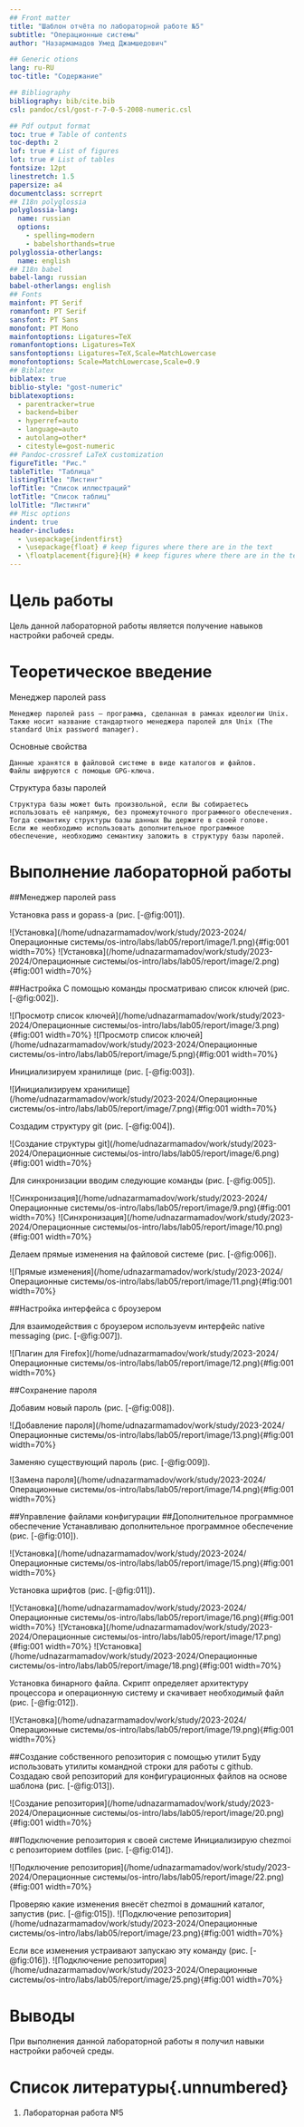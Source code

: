 ```yaml
---
## Front matter
title: "Шаблон отчёта по лабораторной работе №5"
subtitle: "Операционные системы"
author: "Назармамадов Умед Джамшедович"

## Generic otions
lang: ru-RU
toc-title: "Содержание"

## Bibliography
bibliography: bib/cite.bib
csl: pandoc/csl/gost-r-7-0-5-2008-numeric.csl

## Pdf output format
toc: true # Table of contents
toc-depth: 2
lof: true # List of figures
lot: true # List of tables
fontsize: 12pt
linestretch: 1.5
papersize: a4
documentclass: scrreprt
## I18n polyglossia
polyglossia-lang:
  name: russian
  options:
	- spelling=modern
	- babelshorthands=true
polyglossia-otherlangs:
  name: english
## I18n babel
babel-lang: russian
babel-otherlangs: english
## Fonts
mainfont: PT Serif
romanfont: PT Serif
sansfont: PT Sans
monofont: PT Mono
mainfontoptions: Ligatures=TeX
romanfontoptions: Ligatures=TeX
sansfontoptions: Ligatures=TeX,Scale=MatchLowercase
monofontoptions: Scale=MatchLowercase,Scale=0.9
## Biblatex
biblatex: true
biblio-style: "gost-numeric"
biblatexoptions:
  - parentracker=true
  - backend=biber
  - hyperref=auto
  - language=auto
  - autolang=other*
  - citestyle=gost-numeric
## Pandoc-crossref LaTeX customization
figureTitle: "Рис."
tableTitle: "Таблица"
listingTitle: "Листинг"
lofTitle: "Список иллюстраций"
lotTitle: "Список таблиц"
lolTitle: "Листинги"
## Misc options
indent: true
header-includes:
  - \usepackage{indentfirst}
  - \usepackage{float} # keep figures where there are in the text
  - \floatplacement{figure}{H} # keep figures where there are in the text
---
```


# Цель работы

Цель данной лабораторной работы является получение навыков настройки рабочей среды.

# Теоретическое введение

Менеджер паролей pass

    Менеджер паролей pass — программа, сделанная в рамках идеологии Unix.
    Также носит название стандартного менеджера паролей для Unix (The standard Unix password manager).

Основные свойства

    Данные хранятся в файловой системе в виде каталогов и файлов.
    Файлы шифруются с помощью GPG-ключа.

Структура базы паролей

    Структура базы может быть произвольной, если Вы собираетесь использовать её напрямую, без промежуточного программного обеспечения. Тогда семантику структуры базы данных Вы держите в своей голове.
    Если же необходимо использовать дополнительное программное обеспечение, необходимо семантику заложить в структуру базы паролей.


# Выполнение лабораторной работы
##Менеджер паролей pass

Установка pass и gopass-а (рис. [-@fig:001]).

![Установка](/home/udnazarmamadov/work/study/2023-2024/Операционные системы/os-intro/labs/lab05/report/image/1.png){#fig:001 width=70%}
![Установка](/home/udnazarmamadov/work/study/2023-2024/Операционные системы/os-intro/labs/lab05/report/image/2.png){#fig:001 width=70%}

##Настройка
С помощью команды просматриваю список ключей (рис. [-@fig:002]).

![Просмотр список ключей](/home/udnazarmamadov/work/study/2023-2024/Операционные системы/os-intro/labs/lab05/report/image/3.png){#fig:001 width=70%}
![Просмотр список ключей](/home/udnazarmamadov/work/study/2023-2024/Операционные системы/os-intro/labs/lab05/report/image/5.png){#fig:001 width=70%}

Инициализируем хранилище (рис. [-@fig:003]).

![Инициализируем хранилище](/home/udnazarmamadov/work/study/2023-2024/Операционные системы/os-intro/labs/lab05/report/image/7.png){#fig:001 width=70%}

Создадим структуру git (рис. [-@fig:004]).

![Создание структуры git](/home/udnazarmamadov/work/study/2023-2024/Операционные системы/os-intro/labs/lab05/report/image/6.png){#fig:001 width=70%}

Для синхронизации вводим следующие команды (рис. [-@fig:005]).

![Синхронизация](/home/udnazarmamadov/work/study/2023-2024/Операционные системы/os-intro/labs/lab05/report/image/9.png){#fig:001 width=70%}
![Синхронизация](/home/udnazarmamadov/work/study/2023-2024/Операционные системы/os-intro/labs/lab05/report/image/10.png){#fig:001 width=70%}

Делаем прямые изменения на файловой системе (рис. [-@fig:006]).

![Прямые изменения](/home/udnazarmamadov/work/study/2023-2024/Операционные системы/os-intro/labs/lab05/report/image/11.png){#fig:001 width=70%}

##Настройка интерфейса с броузером

Для взаимодействия с броузером используеvм интерфейс native messaging (рис. [-@fig:007]).

![Плагин для Firefox](/home/udnazarmamadov/work/study/2023-2024/Операционные системы/os-intro/labs/lab05/report/image/12.png){#fig:001 width=70%}

##Сохранение пароля

Добавим новый пароль (рис. [-@fig:008]).

![Добавление пароля](/home/udnazarmamadov/work/study/2023-2024/Операционные системы/os-intro/labs/lab05/report/image/13.png){#fig:001 width=70%}

Заменяю существующий пароль (рис. [-@fig:009]).

![Замена пароля](/home/udnazarmamadov/work/study/2023-2024/Операционные системы/os-intro/labs/lab05/report/image/14.png){#fig:001 width=70%}

##Управление файлами конфигурации
##Дополнительное программное обеспечение
Устанавливаю дополнительное программное обеспечение (рис. [-@fig:010]).

![Установка](/home/udnazarmamadov/work/study/2023-2024/Операционные системы/os-intro/labs/lab05/report/image/15.png){#fig:001 width=70%}

Установка шрифтов (рис. [-@fig:011]).

![Установка](/home/udnazarmamadov/work/study/2023-2024/Операционные системы/os-intro/labs/lab05/report/image/16.png){#fig:001 width=70%}
![Установка](/home/udnazarmamadov/work/study/2023-2024/Операционные системы/os-intro/labs/lab05/report/image/17.png){#fig:001 width=70%}
![Установка](/home/udnazarmamadov/work/study/2023-2024/Операционные системы/os-intro/labs/lab05/report/image/18.png){#fig:001 width=70%}

Установка бинарного файла. Скрипт определяет архитектуру процессора и операционную систему и скачивает необходимый файл (рис. [-@fig:012]).

![Установка](/home/udnazarmamadov/work/study/2023-2024/Операционные системы/os-intro/labs/lab05/report/image/19.png){#fig:001 width=70%}

##Создание собственного репозитория с помощью утилит
Буду использовать утилиты командной строки для работы с github.
Создадаю свой репозиторий для конфигурационных файлов на основе шаблона (рис. [-@fig:013]).

![Создание репозитория](/home/udnazarmamadov/work/study/2023-2024/Операционные системы/os-intro/labs/lab05/report/image/20.png){#fig:001 width=70%}

##Подключение репозитория к своей системе
Инициализирую chezmoi с репозиторием dotfiles (рис. [-@fig:014]).

![Подключение репозитория](/home/udnazarmamadov/work/study/2023-2024/Операционные системы/os-intro/labs/lab05/report/image/22.png){#fig:001 width=70%}

Проверяю какие изменения внесёт chezmoi в домашний каталог, запустив (рис. [-@fig:015]).
![Подключение репозитория](/home/udnazarmamadov/work/study/2023-2024/Операционные системы/os-intro/labs/lab05/report/image/23.png){#fig:001 width=70%}

Если все изменения устраивают запускаю эту команду (рис. [-@fig:016]).
![Подключение репозитория](/home/udnazarmamadov/work/study/2023-2024/Операционные системы/os-intro/labs/lab05/report/image/25.png){#fig:001 width=70%} 

# Выводы

При выполнения данной лабораторной работы я получил навыки настройки рабочей среды.

# Список литературы{.unnumbered}

1. Лабораторная работа №5
